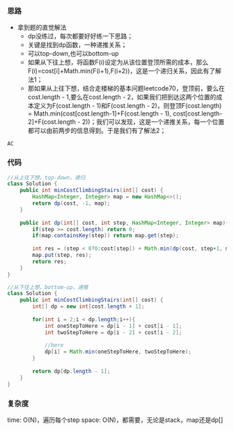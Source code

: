 ### 思路

- 拿到题的直觉解法
    - dp没练过，每次都要好好练一下思路；
    - 关键是找到dp函数，一种递推关系；
    - 可以top-down,也可以bottom-up
    - 如果从下往上想，将函数F(i)设定为从该位置登顶所需的成本，那么F(i)=cost[i]+Math.min(F(i+1),F(i+2))，这是一个递归关系，因此有了解法1；
    - 那如果从上往下想，结合走楼梯的基本问题leetcode70，登顶前，要么在cost.length - 1,要么在cost.length - 2，如果我们把到达这两个位置的成本定义为F(cost.length - 1)和F(cost.length - 2)，则登顶F(cost.length) = Math.min(cost[cost.length-1]+F(cost.length - 1), cost[cost.length-2]+F(cost.length - 2))；我们可以发现，这是一个递推关系，每一个位置都可以由前两步的信息得到。于是我们有了解法2；

`AC`


### 代码
```java
//从上往下想，top-down，递归
class Solution {
    public int minCostClimbingStairs(int[] cost) {
        HashMap<Integer, Integer> map = new HashMap<>();
        return dp(cost, -1, map);
    }
    
    public int dp(int[] cost, int step, HashMap<Integer, Integer> map){
        if(step >= cost.length) return 0;
        if(map.containsKey(step)) return map.get(step);
        
        int res = (step < 0?0:cost[step]) + Math.min(dp(cost, step+1, map), dp(cost, step+2, map));
        map.put(step, res);
        return res;
    }
}

//从下往上想，bottom-up，递推
class Solution {
    public int minCostClimbingStairs(int[] cost) {
        int[] dp = new int[cost.length + 1];
        
        for(int i = 2;i < dp.length;i++){
            int oneStepToHere = dp[i - 1] + cost[i - 1];
            int twoStepToHere = dp[i - 2] + cost[i - 2];
            
            //here
            dp[i] = Math.min(oneStepToHere, twoStepToHere);
        }
        
        return dp[dp.length - 1];
    }
}
```


### 复杂度

time: O(N)，遍历每个step
space: O(N)，都需要，无论是stack，map还是dp[]
